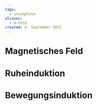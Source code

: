 ```yaml
---
tags:
  - incomplete
aliases:
  - H-Feld
created: 4. September 2023
---
```


# Magnetisches Feld


# Ruheinduktion

# Bewegungsinduktion


